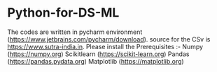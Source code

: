 # Python-for-DS-ML
The codes are written in pycharm environment (https://www.jetbrains.com/pycharm/download).
source for the CSv is https://www.sutra-india.in.
Please install the Prerequisites :-
  Numpy (https://numpy.org)
  Scikitlearn (https://scikit-learn.org)
  Pandas (https://pandas.pydata.org)
  Matplotlib (https://matplotlib.org)
